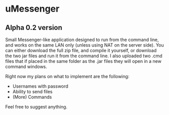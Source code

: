 # uMessenger
## Alpha 0.2 version

Small Messenger-like application designed to run from the command line, and works on the same LAN only (unless using NAT on the server side).
You can either download the full zip file, and compile it yourself, or download the two jar files and run it from the command line. I also uploaded two .cmd files that if placed in the same folder as the .jar files they will open in a new command windows.

Right now my plans on what to implement are the following:

- Usernames with password
- Ability to send files
- (More) Commands


Feel free to suggest anything.
